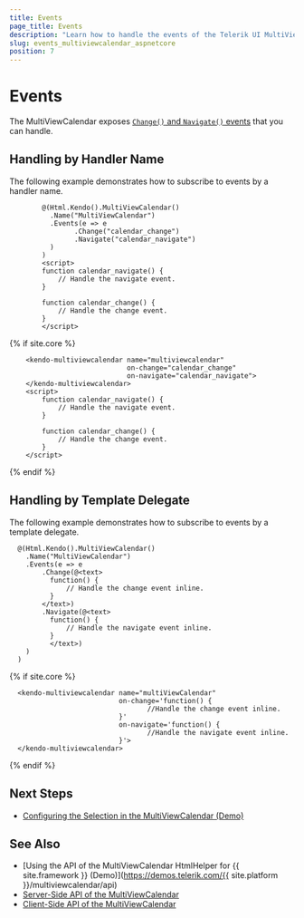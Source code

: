 ```yaml
---
title: Events
page_title: Events
description: "Learn how to handle the events of the Telerik UI MultiViewCalendar component for {{ site.framework }}."
slug: events_multiviewcalendar_aspnetcore
position: 7
---
```


# Events

The MultiViewCalendar exposes [`Change()` and `Navigate()` events](/api/kendo.mvc.ui.fluent/multiviewcalendareventbuilder) that you can handle. 

## Handling by Handler Name

The following example demonstrates how to subscribe to events by a handler name.

```HtmlHelper
        @(Html.Kendo().MultiViewCalendar()
          .Name("MultiViewCalendar")
          .Events(e => e
                .Change("calendar_change")
                .Navigate("calendar_navigate")
          )
        )
        <script>
        function calendar_navigate() {
            // Handle the navigate event.
        }

        function calendar_change() {
            // Handle the change event.
        }
        </script>
```
{% if site.core %}
```TagHelper
    <kendo-multiviewcalendar name="multiviewcalendar" 
                             on-change="calendar_change" 
                             on-navigate="calendar_navigate">
    </kendo-multiviewcalendar>
    <script>
        function calendar_navigate() {
            // Handle the navigate event.
        }

        function calendar_change() {
            // Handle the change event.
        }
    </script>
```
{% endif %}

## Handling by Template Delegate

The following example demonstrates how to subscribe to events by a template delegate.

```HtmlHelper
  @(Html.Kendo().MultiViewCalendar()
    .Name("MultiViewCalendar")
    .Events(e => e
        .Change(@<text>
          function() {
              // Handle the change event inline.
          }
        </text>)
        .Navigate(@<text>
          function() {
              // Handle the navigate event inline.
          }
          </text>)
    )
  )
```
{% if site.core %}
```TagHelper
  <kendo-multiviewcalendar name="multiViewCalendar"
                           on-change='function() {
                                  //Handle the change event inline.
                           }'
                           on-navigate='function() {
                                  //Handle the navigate event inline.
                           }'>
  </kendo-multiviewcalendar>
```
{% endif %}

## Next Steps

* [Configuring the Selection in the MultiViewCalendar (Demo)](https://demos.telerik.com/aspnet-core/multiviewcalendar/selection)

## See Also

* [Using the API of the MultiViewCalendar HtmlHelper for {{ site.framework }} (Demo)](https://demos.telerik.com/{{ site.platform }}/multiviewcalendar/api)
* [Server-Side API of the MultiViewCalendar](/api/multiviewcalendar)
* [Client-Side API of the MultiViewCalendar](https://docs.telerik.com/kendo-ui/api/javascript/ui/multiviewcalendar)
